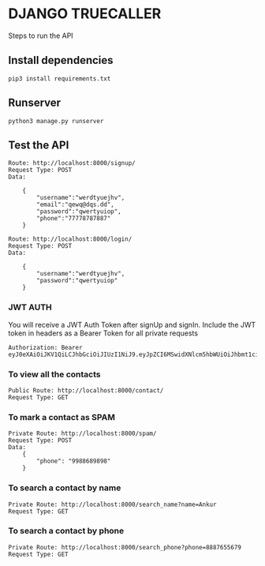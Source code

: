 # DJANGO TRUECALLER

Steps to run the API
## Install dependencies
```
pip3 install requirements.txt
```

## Runserver
```
python3 manage.py runserver
```
## Test the API
```
Route: http://localhost:8000/signup/
Request Type: POST
Data: 

    {
        "username":"werdtyuejhv",
        "email":"qewq@dqs.dd",
        "password":"qwertyuiop",
        "phone":"77778787887"
    }
```

```
Route: http://localhost:8000/login/
Request Type: POST
Data: 

    {
        "username":"werdtyuejhv",
        "password":"qwertyuiop"
    }
```
### JWT AUTH
You will receive a JWT Auth Token after signUp and signIn.
Include the JWT token in headers as a Bearer Token for all private requests
```
Authorization: Bearer eyJ0eXAiOiJKV1QiLCJhbGciOiJIUzI1NiJ9.eyJpZCI6MSwidXNlcm5hbWUiOiJhbmt1ciJ9.eQicFQy2nYric9Gl2mhqOH4l8An7B_Kf2CKoJmZrPcA
```

### To view all the contacts
```
Public Route: http://localhost:8000/contact/
Request Type: GET
```

### To mark a contact as SPAM
```
Private Route: http://localhost:8000/spam/
Request Type: POST
Data:
    {
        "phone": "9988689898"
    }
```

### To search a contact by name
```
Private Route: http://localhost:8000/search_name?name=Ankur
Request Type: GET
```

### To search a contact by phone
```
Private Route: http://localhost:8000/search_phone?phone=8887655679
Request Type: GET
```
